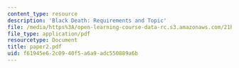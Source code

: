 ```yaml
---
content_type: resource
description: 'Black Death: Requirements and Topic'
file: /media/https%3A/open-learning-course-data-rc.s3.amazonaws.com/21h-311-the-renaissance-1300-1600-fall-2004/f61945e62c0940f5a6a9adc550889a6b_paper2.pdf
file_type: application/pdf
resourcetype: Document
title: paper2.pdf
uid: f61945e6-2c09-40f5-a6a9-adc550889a6b
---
```

